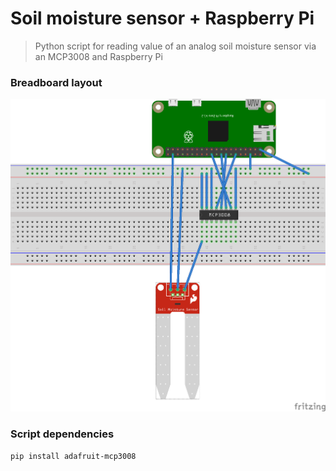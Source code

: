 # Soil moisture sensor + Raspberry Pi

> Python script for reading value of an analog soil moisture sensor via an
> MCP3008 and Raspberry Pi

### Breadboard layout

![Breadboard](schematic_bb.png)

### Script dependencies

```bash
pip install adafruit-mcp3008
```
